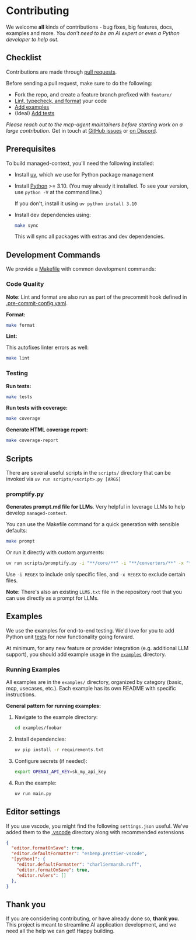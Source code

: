# Contributing

We welcome **all** kinds of contributions - bug fixes, big features, docs, examples and more. _You don't need to be an AI expert
or even a Python developer to help out._

## Checklist

Contributions are made through
[pull requests](https://help.github.com/articles/using-pull-requests/).

Before sending a pull request, make sure to do the following:

- Fork the repo, and create a feature branch prefixed with `feature/`
- [Lint, typecheck, and format](#code-quality) your code
- [Add examples](#examples)
- (Ideal) [Add tests](#testing)

_Please reach out to the mcp-agent maintainers before starting work on a large
contribution._ Get in touch at
[GitHub issues](https://github.com/lastmile-ai/managed-context/issues)
or [on Discord](https://lmai.link/discord/mcp-agent).

## Prerequisites

To build managed-context, you'll need the following installed:

- Install [uv](https://docs.astral.sh/uv/), which we use for Python package management
- Install [Python](https://www.python.org/) >= 3.10. (You may already it installed. To see your version, use `python -V` at the command line.)

  If you don't, install it using `uv python install 3.10`

- Install dev dependencies using:
  ```bash
  make sync
  ```
  This will sync all packages with extras and dev dependencies.

## Development Commands

We provide a [Makefile](./Makefile) with common development commands:

### Code Quality

**Note**: Lint and format are also run as part of the precommit hook defined in [.pre-commit-config.yaml](./.pre-commit-config.yaml).

**Format:**

```bash
make format
```

**Lint:**

This autofixes linter errors as well:

```bash
make lint
```

### Testing

**Run tests:**

```bash
make tests
```

**Run tests with coverage:**

```bash
make coverage
```

**Generate HTML coverage report:**

```bash
make coverage-report
```

## Scripts

There are several useful scripts in the `scripts/` directory that can be invoked via `uv run scripts/<script>.py [ARGS]`

### promptify.py

**Generates prompt.md file for LLMs**. Very helpful in leverage LLMs to help develop `managed-context`.

You can use the Makefile command for a quick generation with sensible defaults:

```bash
make prompt
```

Or run it directly with custom arguments:

```bash
uv run scripts/promptify.py -i "**/core/**" -i "**/converters/**" -x "**/app.py"
```

Use `-i REGEX` to include only specific files, and `-x REGEX` to exclude certain files.

**Note:** There's also an existing `LLMS.txt` file in the repository root that you can use directly as a prompt for LLMs.

## Examples

We use the examples for end-to-end testing. We'd love for you to add Python unit [tests](./tests) for new functionality going forward.

At minimum, for any new feature or provider integration (e.g. additional LLM support), you should add example usage in the [`examples`](./examples/) directory.

### Running Examples

All examples are in the `examples/` directory, organized by category (basic, mcp, usecases, etc.). Each example has its own README with specific instructions.

**General pattern for running examples:**

1. Navigate to the example directory:

   ```bash
   cd examples/foobar
   ```

2. Install dependencies:

   ```bash
   uv pip install -r requirements.txt
   ```

3. Configure secrets (if needed):

   ```bash
   export OPENAI_API_KEY=sk_my_api_key
   ```

4. Run the example:
   ```bash
   uv run main.py
   ```

## Editor settings

If you use vscode, you might find the following `settings.json` useful. We've added them to the [.vscode](./.vscode) directory along with recommended extensions

```json
{
  "editor.formatOnSave": true,
  "editor.defaultFormatter": "esbenp.prettier-vscode",
  "[python]": {
    "editor.defaultFormatter": "charliermarsh.ruff",
    "editor.formatOnSave": true,
    "editor.rulers": []
  },
}
```

## Thank you

If you are considering contributing, or have already done so, **thank you**. This project is meant to streamline AI application development, and we need all the help we can get! Happy building.
